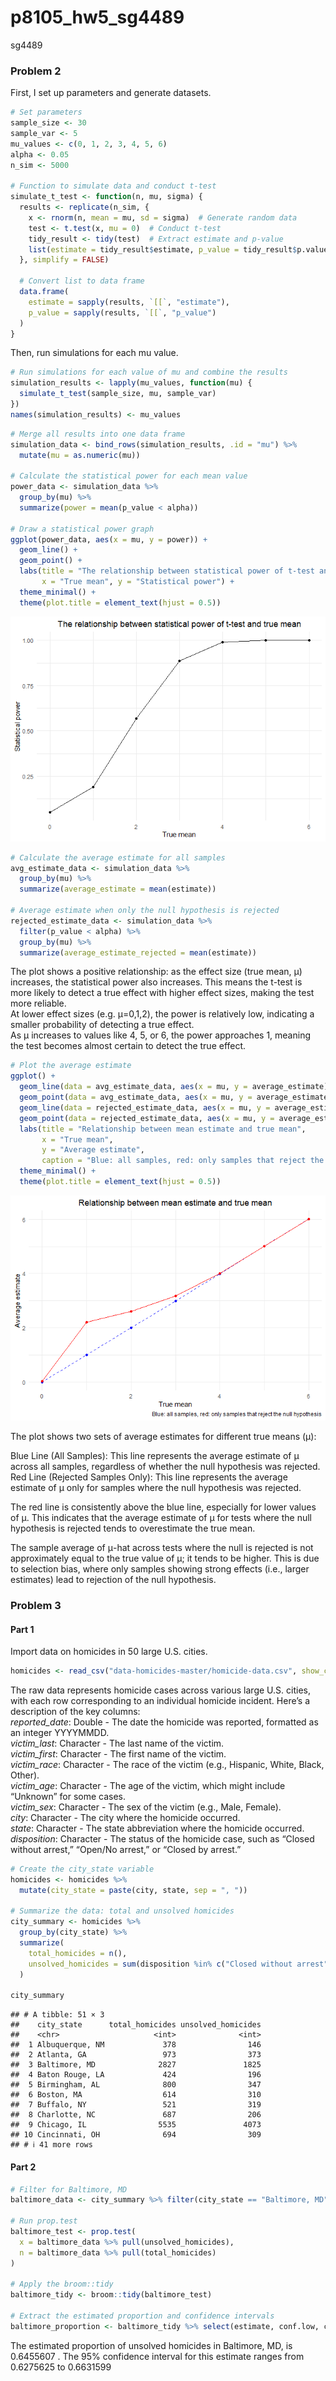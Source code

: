 p8105_hw5_sg4489
================
sg4489

### Problem 2

First, I set up parameters and generate datasets.

``` r
# Set parameters
sample_size <- 30
sample_var <- 5
mu_values <- c(0, 1, 2, 3, 4, 5, 6)
alpha <- 0.05
n_sim <- 5000

# Function to simulate data and conduct t-test
simulate_t_test <- function(n, mu, sigma) {
  results <- replicate(n_sim, { 
    x <- rnorm(n, mean = mu, sd = sigma)  # Generate random data
    test <- t.test(x, mu = 0)  # Conduct t-test
    tidy_result <- tidy(test)  # Extract estimate and p-value
    list(estimate = tidy_result$estimate, p_value = tidy_result$p.value)
  }, simplify = FALSE)
  
  # Convert list to data frame
  data.frame(
    estimate = sapply(results, `[[`, "estimate"),
    p_value = sapply(results, `[[`, "p_value")
  )
}
```

Then, run simulations for each mu value.

``` r
# Run simulations for each value of mu and combine the results
simulation_results <- lapply(mu_values, function(mu) {
  simulate_t_test(sample_size, mu, sample_var)
})
names(simulation_results) <- mu_values
```

``` r
# Merge all results into one data frame 
simulation_data <- bind_rows(simulation_results, .id = "mu") %>%
  mutate(mu = as.numeric(mu))

# Calculate the statistical power for each mean value 
power_data <- simulation_data %>%
  group_by(mu) %>%
  summarize(power = mean(p_value < alpha))

# Draw a statistical power graph
ggplot(power_data, aes(x = mu, y = power)) +
  geom_line() +
  geom_point() +
  labs(title = "The relationship between statistical power of t-test and true mean",
       x = "True mean", y = "Statistical power") +
  theme_minimal() + 
  theme(plot.title = element_text(hjust = 0.5)) 
```

![](p8105_hw5_sg4489_files/figure-gfm/unnamed-chunk-4-1.png)<!-- -->

``` r
# Calculate the average estimate for all samples
avg_estimate_data <- simulation_data %>%
  group_by(mu) %>%
  summarize(average_estimate = mean(estimate))

# Average estimate when only the null hypothesis is rejected
rejected_estimate_data <- simulation_data %>%
  filter(p_value < alpha) %>%
  group_by(mu) %>%
  summarize(average_estimate_rejected = mean(estimate))
```

The plot shows a positive relationship: as the effect size (true mean,
μ) increases, the statistical power also increases. This means the
t-test is more likely to detect a true effect with higher effect sizes,
making the test more reliable.  
At lower effect sizes (e.g. μ=0,1,2), the power is relatively low,
indicating a smaller probability of detecting a true effect.  
As μ increases to values like 4, 5, or 6, the power approaches 1,
meaning the test becomes almost certain to detect the true effect.

``` r
# Plot the average estimate
ggplot() +
  geom_line(data = avg_estimate_data, aes(x = mu, y = average_estimate), color = "blue", linetype = "dashed") +
  geom_point(data = avg_estimate_data, aes(x = mu, y = average_estimate), color = "blue") +
  geom_line(data = rejected_estimate_data, aes(x = mu, y = average_estimate_rejected), color = "red") +
  geom_point(data = rejected_estimate_data, aes(x = mu, y = average_estimate_rejected), color = "red") +
  labs(title = "Relationship between mean estimate and true mean",
       x = "True mean",
       y = "Average estimate",
       caption = "Blue: all samples, red: only samples that reject the null hypothesis") +
  theme_minimal() + 
  theme(plot.title = element_text(hjust = 0.5)) 
```

![](p8105_hw5_sg4489_files/figure-gfm/unnamed-chunk-5-1.png)<!-- -->

The plot shows two sets of average estimates for different true means
(μ):

Blue Line (All Samples): This line represents the average estimate of μ
across all samples, regardless of whether the null hypothesis was
rejected.  
Red Line (Rejected Samples Only): This line represents the average
estimate of μ only for samples where the null hypothesis was rejected.

The red line is consistently above the blue line, especially for lower
values of μ. This indicates that the average estimate of μ for tests
where the null hypothesis is rejected tends to overestimate the true
mean.

The sample average of μ-hat across tests where the null is rejected is
not approximately equal to the true value of μ; it tends to be higher.
This is due to selection bias, where only samples showing strong effects
(i.e., larger estimates) lead to rejection of the null hypothesis.

### Problem 3

#### Part 1

Import data on homicides in 50 large U.S. cities.

``` r
homicides <- read_csv("data-homicides-master/homicide-data.csv", show_col_types = FALSE)
```

The raw data represents homicide cases across various large U.S. cities,
with each row corresponding to an individual homicide incident. Here’s a
description of the key columns:  
*reported_date*: Double - The date the homicide was reported, formatted
as an integer YYYYMMDD.  
*victim_last*: Character - The last name of the victim.  
*victim_first*: Character - The first name of the victim.  
*victim_race*: Character - The race of the victim (e.g., Hispanic,
White, Black, Other).  
*victim_age*: Character - The age of the victim, which might include
“Unknown” for some cases.  
*victim_sex*: Character - The sex of the victim (e.g., Male, Female).  
*city*: Character - The city where the homicide occurred.  
*state*: Character - The state abbreviation where the homicide
occurred.  
*disposition*: Character - The status of the homicide case, such as
“Closed without arrest,” “Open/No arrest,” or “Closed by arrest.”

``` r
# Create the city_state variable
homicides <- homicides %>% 
  mutate(city_state = paste(city, state, sep = ", ")) 

# Summarize the data: total and unsolved homicides
city_summary <- homicides %>% 
  group_by(city_state) %>% 
  summarize(
    total_homicides = n(), 
    unsolved_homicides = sum(disposition %in% c("Closed without arrest", "Open/No arrest"))
  )

city_summary
```

    ## # A tibble: 51 × 3
    ##    city_state      total_homicides unsolved_homicides
    ##    <chr>                     <int>              <int>
    ##  1 Albuquerque, NM             378                146
    ##  2 Atlanta, GA                 973                373
    ##  3 Baltimore, MD              2827               1825
    ##  4 Baton Rouge, LA             424                196
    ##  5 Birmingham, AL              800                347
    ##  6 Boston, MA                  614                310
    ##  7 Buffalo, NY                 521                319
    ##  8 Charlotte, NC               687                206
    ##  9 Chicago, IL                5535               4073
    ## 10 Cincinnati, OH              694                309
    ## # ℹ 41 more rows

#### Part 2

``` r
# Filter for Baltimore, MD
baltimore_data <- city_summary %>% filter(city_state == "Baltimore, MD")

# Run prop.test
baltimore_test <- prop.test(
  x = baltimore_data %>% pull(unsolved_homicides), 
  n = baltimore_data %>% pull(total_homicides)
)

# Apply the broom::tidy
baltimore_tidy <- broom::tidy(baltimore_test) 

# Extract the estimated proportion and confidence intervals
baltimore_proportion <- baltimore_tidy %>% select(estimate, conf.low, conf.high)
```

The estimated proportion of unsolved homicides in Baltimore, MD, is
0.6455607 . The 95% confidence interval for this estimate ranges from
0.6275625 to 0.6631599
